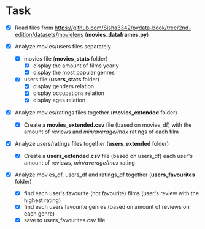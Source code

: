 # Task
- [x] Read files from https://github.com/Sisha3342/pydata-book/tree/2nd-edition/datasets/movielens 
(**movies_dataframes.py**)

- [x] Analyze movies/users files separately
    - [x] movies file (**movies_stats** folder)
        - [x] display the amount of films yearly
        - [x] display the most popular genres
    - [x] users file (**users_stats** folder)
		- [x] display genders relation
		- [x] display occupations relation
		- [x] display ages relation
- [x] Analyze movies/ratings files together (**movies_extended** folder)
    - [x] Create a **movies_extended.csv** file (based on movies_df) with the amount of reviews and *min/average/max* ratings of each film
- [x] Analyze users/ratings files together (**users_extended** folder)
    - [x] Create a **users_extended.csv** file (based on users_df) each user's amount of reviews, *min/average/max* rating
 - [x] Analyze movies_df, users_df and ratings_df together (**users_favourites** folder)
    - [x] find each user's favourite (not favourite) films (user's review with the highest rating)
    - [x] find each users favourite genres (based on amount of reviews on each genre)
    - [x] save to users_favourites.csv file
